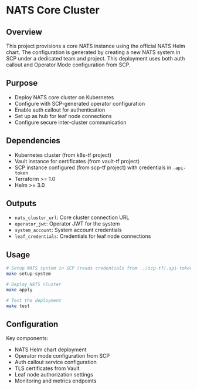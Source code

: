 # NATS Core Cluster

## Overview

This project provisions a core NATS instance using the official NATS Helm chart. The configuration is generated by creating a new NATS system in SCP under a dedicated team and project. This deployment uses both auth callout and Operator Mode configuration from SCP.

## Purpose

- Deploy NATS core cluster on Kubernetes
- Configure with SCP-generated operator configuration
- Enable auth callout for authentication
- Set up as hub for leaf node connections
- Configure secure inter-cluster communication

## Dependencies

- Kubernetes cluster (from k8s-tf project)
- Vault instance for certificates (from vault-tf project)
- SCP instance configured (from scp-tf project) with credentials in `.api-token`
- Terraform >= 1.0
- Helm >= 3.0

## Outputs

- `nats_cluster_url`: Core cluster connection URL
- `operator_jwt`: Operator JWT for the system
- `system_account`: System account credentials
- `leaf_credentials`: Credentials for leaf node connections

## Usage

```bash
# Setup NATS system in SCP (reads credentials from ../scp-tf/.api-token)
make setup-system

# Deploy NATS cluster
make apply

# Test the deployment
make test
```

## Configuration

Key components:

- NATS Helm chart deployment
- Operator mode configuration from SCP
- Auth callout service configuration
- TLS certificates from Vault
- Leaf node authorization settings
- Monitoring and metrics endpoints

